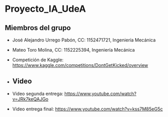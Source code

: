 # Proyecto_IA_UdeA
## Miembros del grupo

- José Alejandro Urrego Pabón, CC: 1152471721, Ingeniería Mecánica<br>
- Mateo Toro Molina, CC: 1152225394, Ingeniería Mecánica

- Competición de Kaggle: https://www.kaggle.com/competitions/DontGetKicked/overview

- ## Video

- Video segunda entrega: https://www.youtube.com/watch?v=JRk7keQAJGo
- Video entrega final: https://www.youtube.com/watch?v=kss7M85eG5c
